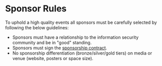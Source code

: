 # Sponsor Rules
To uphold a high quality events all sponsors must be carefully selected by following the below guidelines:

* Sponsors must have a relationship to the information security community and be in "good" standing.
* Sponsors must sign the [sponsorship contract](sponsor_contract.md).
* No sponsorship differentiation (bronze/silver/gold tiers) on media or venue (website, posters or space size).
